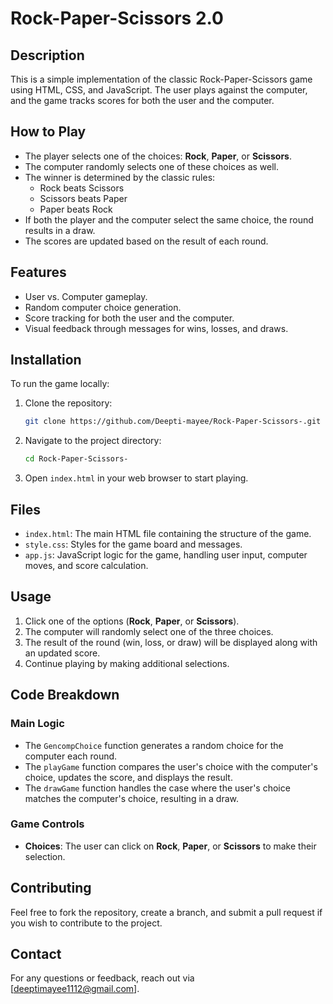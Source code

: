 # Rock-Paper-Scissors 2.0

## Description
This is a simple implementation of the classic Rock-Paper-Scissors game using HTML, CSS, and JavaScript. The user plays against the computer, and the game tracks scores for both the user and the computer.

## How to Play
- The player selects one of the choices: **Rock**, **Paper**, or **Scissors**.
- The computer randomly selects one of these choices as well.
- The winner is determined by the classic rules:
  - Rock beats Scissors
  - Scissors beats Paper
  - Paper beats Rock
- If both the player and the computer select the same choice, the round results in a draw.
- The scores are updated based on the result of each round.

## Features
- User vs. Computer gameplay.
- Random computer choice generation.
- Score tracking for both the user and the computer.
- Visual feedback through messages for wins, losses, and draws.

## Installation
To run the game locally:
1. Clone the repository:
   ```bash
   git clone https://github.com/Deepti-mayee/Rock-Paper-Scissors-.git
   ```
2. Navigate to the project directory:
   ```bash
   cd Rock-Paper-Scissors-
   ```
3. Open `index.html` in your web browser to start playing.

## Files
- `index.html`: The main HTML file containing the structure of the game.
- `style.css`: Styles for the game board and messages.
- `app.js`: JavaScript logic for the game, handling user input, computer moves, and score calculation.

## Usage
1. Click one of the options (**Rock**, **Paper**, or **Scissors**).
2. The computer will randomly select one of the three choices.
3. The result of the round (win, loss, or draw) will be displayed along with an updated score.
4. Continue playing by making additional selections.

## Code Breakdown
### Main Logic
- The `GencompChoice` function generates a random choice for the computer each round.
- The `playGame` function compares the user's choice with the computer's choice, updates the score, and displays the result.
- The `drawGame` function handles the case where the user's choice matches the computer's choice, resulting in a draw.

### Game Controls
- **Choices**: The user can click on **Rock**, **Paper**, or **Scissors** to make their selection.

## Contributing
Feel free to fork the repository, create a branch, and submit a pull request if you wish to contribute to the project.

## Contact
For any questions or feedback, reach out via [deeptimayee1112@gmail.com].
